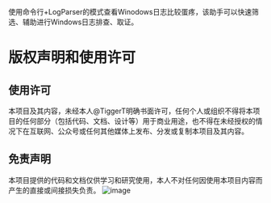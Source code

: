 使用命令行+LogParser的模式查看Winodows日志比较蛋疼，该助手可以快速筛选、辅助进行Windows日志排查、取证。
# 版权声明和使用许可
## 使用许可
本项目及其内容，未经本人@TiggerT明确书面许可，任何个人或组织不得将本项目的任何部分（包括代码、文档、设计等）用于商业用途，也不得在未经授权的情况下在互联网、公众号或任何其他媒体上发布、分发或复制本项目及其内容。
## 免责声明
本项目提供的代码和文档仅供学习和研究使用，本人不对任何因使用本项目内容而产生的直接或间接损失负责。
![image](https://github.com/TiggerT/LogAnalysisAssistant/assets/84847715/d997c792-788f-4b2b-b47b-1756ed1a9bb4)

